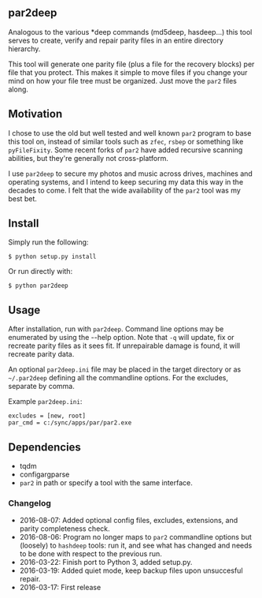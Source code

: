 ## par2deep

Analogous to the various *deep commands (md5deep, hasdeep...) this tool serves to create, verify and repair parity files in an entire directory hierarchy.

This tool will generate one parity file (plus a file for the recovery blocks) per file that you protect. This makes it simple to move files if you change your mind on how your file tree must be organized. Just move the `par2` files along.

## Motivation

I chose to use the old but well tested and well known `par2` program to base this tool on, instead of similar tools such as `zfec`, `rsbep` or something like `pyFileFixity`. Some recent forks of `par2` have added recursive scanning abilities, but they're generally not cross-platform.

I use `par2deep` to secure my photos and music across drives, machines and operating systems, and I intend to keep securing my data this way in the decades to come. I felt that the wide availability of the `par2` tool was my best bet.

## Install

Simply run the following:

    $ python setup.py install

Or run directly with:

    $ python par2deep

## Usage

After installation, run with `par2deep`. Command line options may be enumerated by using the --help option. Note that `-q` will update, fix or recreate parity files as it sees fit. If unrepairable damage is found, it will recreate parity data.

An optional `par2deep.ini` file may be placed in the target directory or as `~/.par2deep` defining all the commandline options. For the excludes, separate by comma.

Example `par2deep.ini`:

	excludes = [new, root]
	par_cmd = c:/sync/apps/par/par2.exe

## Dependencies

 * tqdm
 * configargparse
 * `par2` in path or specify a tool with the same interface.

### Changelog

 * 2016-08-07: Added optional config files, excludes, extensions, and parity completeness check.
 * 2016-08-06: Program no longer maps to `par2` commandline options but (loosely) to `hashdeep` tools: run it, and see what has changed and needs to be done with respect to the previous run.
 * 2016-03-22: Finish port to Python 3, added setup.py.
 * 2016-03-19: Added quiet mode, keep backup files upon unsuccesful repair.
 * 2016-03-17: First release